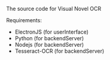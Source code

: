 The source code for Visual Novel OCR

Requirements: 
- ElectronJS (for userInterface)
- Python (for backendServer)
- Nodejs (for backendServer)
- Tesseract-OCR (for backendServer)